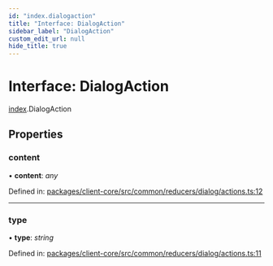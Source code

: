 ```yaml
---
id: "index.dialogaction"
title: "Interface: DialogAction"
sidebar_label: "DialogAction"
custom_edit_url: null
hide_title: true
---
```


# Interface: DialogAction

[index](../modules/index.md).DialogAction

## Properties

### content

• **content**: *any*

Defined in: [packages/client-core/src/common/reducers/dialog/actions.ts:12](https://github.com/xr3ngine/xr3ngine/blob/716a06460/packages/client-core/src/common/reducers/dialog/actions.ts#L12)

___

### type

• **type**: *string*

Defined in: [packages/client-core/src/common/reducers/dialog/actions.ts:11](https://github.com/xr3ngine/xr3ngine/blob/716a06460/packages/client-core/src/common/reducers/dialog/actions.ts#L11)

